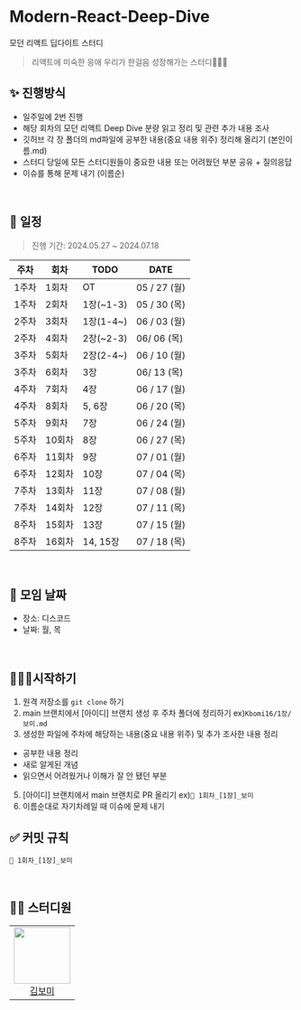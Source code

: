 # Modern-React-Deep-Dive
모던 리액트 딥다이트 스터디

> 리액트에 미숙한 응애 우리가 한걸음 성장해가는 스터디🏃🏻‍♀️ 

## ✨ 진행방식
- 일주일에 2번 진행
- 해당 회차의 모던 리액트 Deep Dive 분량 읽고 정리 및 관련 추가 내용 조사
- 깃허브 각 장 폴더의 md파일에 공부한 내용(중요 내용 위주) 정리해 올리기 (본인이름.md)
- 스터디 당일에 모든 스터디원들이 중요한 내용 또는 어려웠던 부분 공유 + 질의응답
- 이슈를 통해 문제 내기 (이름순) 

<br />

## 📅 일정

> 진행 기간: 2024.05.27 ~ 2024.07.18

| 주차 | 회차 | TODO | DATE |
| --- | --- | --- | --- |
| 1주차 | 1회차 | OT | 05 / 27 (월) |
| 1주차 | 2회차 | 1장(~1-3) | 05 / 30 (목) |
| 2주차 | 3회차 | 1장(1-4~) | 06 / 03 (월) |
| 2주차 | 4회차 | 2장(~2-3) | 06/ 06 (목) |
| 3주차 | 5회차 | 2장(2-4~) | 06 / 10 (월) |
| 3주차 | 6회차 | 3장 | 06/ 13 (목) |
| 4주차 | 7회차 | 4장 | 06 / 17 (월) |
| 4주차 | 8회차 | 5, 6장 | 06 / 20 (목) |
| 5주차 | 9회차 | 7장 | 06 / 24 (월) |
| 5주차 | 10회차 | 8장 | 06 / 27 (목) |
| 6주차 | 11회차 | 9장 | 07 / 01 (월) |
| 6주차 | 12회차 | 10장 | 07 / 04 (목) |
| 7주차 | 13회차 | 11장 | 07 / 08 (월) |
| 7주차 | 14회차 | 12장 | 07 / 11 (목) |
| 8주차 | 15회차 | 13장 | 07 / 15 (월) |
| 8주차 | 16회차 | 14, 15장 | 07 / 18 (목) |

<br />

## 📌 모임 날짜
- 장소: 디스코드 
- 날짜: 월, 목

<br />

## 🏃🏻‍♀️시작하기
1. 원격 저장소를 `git clone` 하기
2. main 브랜치에서 [아이디] 브랜치 생성 후 주차 폴더에 정리하기 ex)`Kbomi16/1장/보미.md`
3. 생성한 파일에 주차에 해당하는 내용(중요 내용 위주) 및 추가 조사한 내용 정리
  - 공부한 내용 정리
  - 새로 알게된 개념
  - 읽으면서 어려웠거나 이해가 잘 안 됐던 부분
5. [아이디] 브랜치에서 main 브랜치로 PR 올리기 ex)`📝 1회차_[1장]_보미` 
6. 이름순대로 자기차례일 때 이슈에 문제 내기

## ✅ 커밋 규칙
```
📝 1회차_[1장]_보미
```


<br />

## 🧑‍💻 스터디원

<table>
  <tr height="120px">
    <td align="center">
      <a href="https://github.com/minjidev"><img height="100px" width="100px" src="https://avatars.githubusercontent.com/u/88658551?v=4"/></a>
      <br />
      <a href="https://github.com/minjidev">김보미</a>
    </td>
  </tr>
</table>

